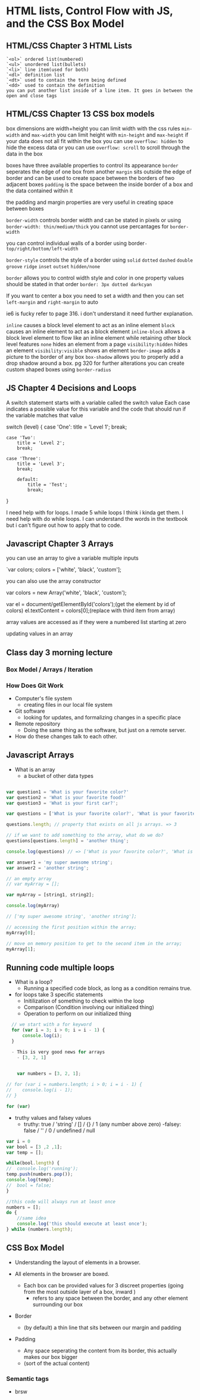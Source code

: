 # HTML lists, Control Flow with JS, and the CSS Box Model

## HTML/CSS Chapter 3 HTML Lists

    `<ol>` ordered list(numbered)
    `<ul>` unordered list(bullets)
    `<li>` line item(used for both)
    `<dl>` definition list
    `<dt>` used to contain the term being defined
    `<dd>` used to contain the definition
    you can put another list inside of a line item. It goes in between the open and close tags

## HTML/CSS Chapter 13 CSS box models
box dimensions are width+height
you can limit width with the css rules `min-width` and `max-width`
you can limit height with `min-height` and `max-height`
if your data does not all fit within the box you can use `overflow: hidden` to hide the excess data or you can use `overflow: scroll` to scroll through the data in the box

boxes have three available properties to control its appearance `border` seperates the edge of one box from another
 `margin` sits outside the edge of border and can be used to create space between the borders of two adjacent boxes `padding` is the space between the inside border of a box and the data contained within it

 the padding and margin properties are very useful in creating space between boxes

 `border-width` controls border width and can be stated in pixels or using `border-width: thin/medium/thick` you cannot use percantages for `border-width`

 you can control individual walls of a border using border`-top/right/bottom/left-width`

 `border-style` controls the style of a border using `solid` `dotted` `dashed` `double` `groove` `ridge` `inset` `outset` `hidden/none`

 `border` allows you to control width style and color in one property values should be stated in that order `border: 3px dotted darkcyan`

If you want to center a box you need to set a width and then you can set `left-margin` and `right-margin` to auto

ie6 is fucky refer to page 316. i don't understand it need further explanation.

`inline` causes a block level element to act as an inline element
`block` causes an inline element to act as a block element
`inline-block` allows a block level element to flow like an inline element while retaining other block level features
`none` hides an element from a page
`visibility:hidden` hides an element
`visibility:visible` shows an element
`border-image` adds a picture to the border of any box
`box-shadow` allows you to properly add a drop shadow around a box. pg 320 for further alterations
you can create custom shaped boxes using `border-radius`

## JS Chapter 4 Decisions and Loops

A switch statement starts with a variable called the switch value
Each case indicates a possible value for this variable and the code that should run if the variable matches that value

switch (level) {
    case 'One':
        title = 'Level 1';
        break;

    case 'Two':
        title = 'Level 2';
        break;

    case 'Three':
        title = 'Level 3';
        break;

        default:
            title = 'Test';
            break;

}<!-- this code isnt finished it is just a portion of a switch. It creates the switch but still requires a variable and inputs -->

I need help with for loops.
I made 5 while loops I think i kinda get them.
I need help with do while loops. I can understand the words in the textbook but i can't figure out how to apply that to code.

## Javascript Chapter 3 Arrays

you can use an array to give a variable multiple inputs

`var colors;
colors = ['white', 'black', 'custom'];

you can also use the array constructor

var colors = new Array('white',
                        'black',
                        'custom');

var el = document/getElementById('colors');(get the element by id of colors)
el.textContent = colors[0];(replace with third item from array)

array values are accessed as if they were a numbered list starting at zero


updating values in an array

## Class day 3 morning lecture

### Box Model / Arrays / Iteration

### How Does Git Work

- Computer's file system
  - creating files in our local file system
- Git software
  - looking for updates, and formalizing changes in a specific place
- Remote repository
  - Doing the same thing as the software, but just on a remote server.
- How do these changes talk to each other.

## Javascript Arrays

- What is an array
  - a bucket of other data types

```js

var question1 = 'What is your favorite color?'
var question2 = 'What is your favorite food?'
var question3 = 'What is your first car?';

var questions = ['What is your favorite color?', 'What is your favorite food?', 'What is your first car?'];

questions.length; // property that exists on all js arrays. => 3

// if we want to add something to the array, what do we do?
questions[questions.length] = 'another thing';

console.log(questions) // => ['What is your favorite color?', 'What is your favorite food?', 'What is your first car?']

var answer1 = 'my super awesome string';
var answer2 = 'another string';

// an empty array
// var myArray = [];

var myArray = [string1, string2];

console.log(myArray)

// ['my super awesome string', 'another string'];

// accessing the first position within the array;
myArray[0];

// move on memory position to get to the second item in the array;
myArray[1];


```

## Running code multiple loops

- What is a loop?
  - Running a specified code block, as long as a condition remains true.
- for loops take 3 specific statements
  - Initilization of something to check within the loop
  - Comparison (Condition involving our initialized thing)
  - Operation to perform on our initialized thing

```js
  // we start with a for keyword
  for (var i = 3; i > 0; i = i - 1) {
      console.log(i);
  }

  - This is very good news for arrays
    - [3, 2, 1]

    
    var numbers = [3, 2, 1];

// for (var i = numbers.length; i > 0; i = i - 1) {
//    console.log(i - 1);
// }

for (var)
```

- truthy values and falsey values
  - truthy: true / 'string' / [] / {} / 1 (any number above zero)
  -falsey: false / '' / 0 / undefined / null

```js
var i = 0
var bool = [3 ,2 ,1];
var temp = [];

while(bool.length) {
//  console.log('running');
temp.push(numbers.pop());
console.log(temp);
//  bool = false;
}

```

```js
//this code will always run at least once
numbers = [];
do {
    //same idea
    console.log('this should execute at least once');
} while (numbers.length);

```

## CSS Box Model

- Understanding the layout of elements in a browser.
- All elements in the browser are boxed.
  - Each box can be provided values for 3 discreet properties (going from the most outside layer of a box, inward )
    - refers to any space between the border, and any other element surrounding our box

- Border
  - (by default) a thin line that sits between our margin and padding

- Padding
  - Any space seperating the content from its border, this actually makes our box bigger
  - (sort of the actual content)

### Semantic tags

- brsw
